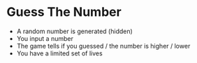 # Guess The Number
  - A random number is generated (hidden)
  - You input a number
  - The game tells if you guessed / the number is higher / lower
  - You have a limited set of lives
